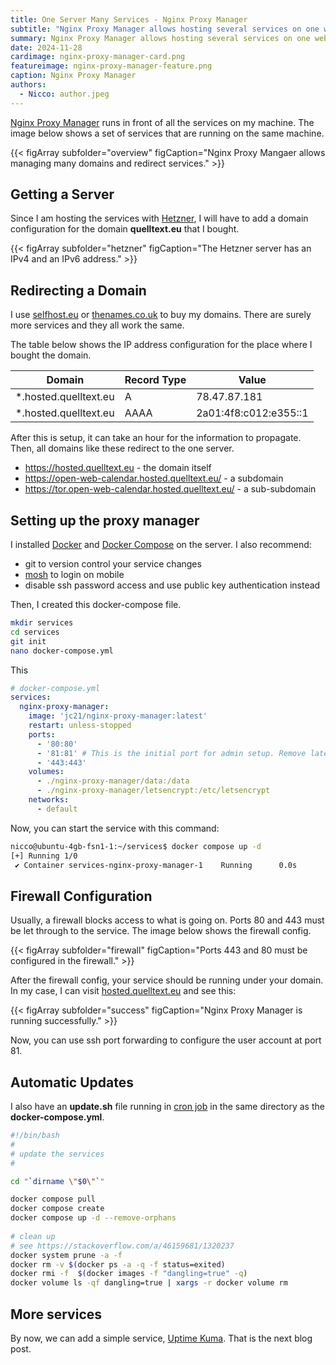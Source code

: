 ```yaml
---
title: One Server Many Services - Nginx Proxy Manager
subtitle: "Nginx Proxy Manager allows hosting several services on one web server."
summary: Nginx Proxy Manager allows hosting several services on one web server. This blog post describes my setup.
date: 2024-11-28
cardimage: nginx-proxy-manager-card.png
featureimage: nginx-proxy-manager-feature.png
caption: Nginx Proxy Manager
authors:
  - Nicco: author.jpeg
---
```


[Nginx Proxy Manager] runs in front of all the services on my machine.
The image below shows a set of services that are running on the same machine.

{{< figArray subfolder="overview" figCaption="Nginx Proxy Mangaer allows managing many domains and redirect services." >}}

## Getting a Server

Since I am hosting the services with [Hetzner], I will have to add a domain configuration for the domain **quelltext.eu** that I bought.

{{< figArray subfolder="hetzner" figCaption="The Hetzner server has an IPv4 and an IPv6 address." >}}

## Redirecting a Domain

I use [selfhost.eu] or [thenames.co.uk] to buy my domains. There are surely more services and they all work the same.

The table below shows the IP address configuration for the place where I bought the domain.

| Domain | Record Type | Value |
| ------ | ----------- | ----- |
| *.hosted.quelltext.eu | A | 78.47.87.181 | 
| *.hosted.quelltext.eu | AAAA | 2a01:4f8:c012:e355::1 | 

After this is setup, it can take an hour for the information to propagate.
Then, all domains like these redirect to the one server.

- https://hosted.quelltext.eu - the domain itself
- https://open-web-calendar.hosted.quelltext.eu/ - a subdomain
- https://tor.open-web-calendar.hosted.quelltext.eu/ - a sub-subdomain

## Setting up the proxy manager

I installed [Docker](https://docs.docker.com/engine/install/) and [Docker Compose](https://docs.docker.com/compose/install/) on the server. I also recommend:

- git to version control your service changes
- [mosh](https://mosh.org/) to login on mobile
- disable ssh password access and use public key authentication instead

Then, I created this docker-compose file.

```sh
mkdir services
cd services
git init
nano docker-compose.yml
```

This

```yaml
# docker-compose.yml
services:
  nginx-proxy-manager:
    image: 'jc21/nginx-proxy-manager:latest'
    restart: unless-stopped
    ports:
      - '80:80'
      - '81:81' # This is the initial port for admin setup. Remove later.
      - '443:443'
    volumes:
      - ./nginx-proxy-manager/data:/data
      - ./nginx-proxy-manager/letsencrypt:/etc/letsencrypt
    networks:
      - default
```

Now, you can start the service with this command:

```sh
nicco@ubuntu-4gb-fsn1-1:~/services$ docker compose up -d
[+] Running 1/0
 ✔ Container services-nginx-proxy-manager-1    Running      0.0s 
```

## Firewall Configuration

Usually, a firewall blocks access to what is going on.
Ports 80 and 443 must be let through to the service.
The image below shows the firewall config.

{{< figArray subfolder="firewall" figCaption="Ports 443 and 80 must be configured in the firewall." >}}

After the firewall config, your service should be running under your domain.
In my case, I can visit [hosted.quelltext.eu] and see this:

{{< figArray subfolder="success" figCaption="Nginx Proxy Manager is running successfully." >}}

Now, you can use ssh port forwarding to configure the user account at port 81.


## Automatic Updates

I also have an **update.sh** file running in [cron job](https://phoenixnap.com/kb/set-up-cron-job-linux) in the same directory as the **docker-compose.yml**.

```sh
#!/bin/bash
#
# update the services
#

cd "`dirname \"$0\"`"

docker compose pull
docker compose create
docker compose up -d --remove-orphans
  
# clean up
# see https://stackoverflow.com/a/46159681/1320237
docker system prune -a -f
docker rm -v $(docker ps -a -q -f status=exited)
docker rmi -f  $(docker images -f "dangling=true" -q)
docker volume ls -qf dangling=true | xargs -r docker volume rm
```


## More services

By now, we can add a simple service, [Uptime Kuma]. That is the next blog post.


[Hetzner]: https://hetzner.cloud
[Nginx Proxy Manager]: https://nginxproxymanager.com/
[thenames.co.uk]: https://www.thenames.co.uk/
[selfhost.eu]: https://selfhost.eu/
[Uptime Kuma]: ../2024-11-29-uptime-kuma
[hosted.quelltext.eu]: https://hosted.quelltext.eu
